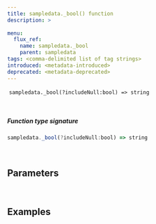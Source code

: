 ```yaml
---
title: sampledata._bool() function
description: >
  
menu:
  flux_ref:
    name: sampledata._bool
    parent: sampledata
tags: <comma-delimited list of tag strings>
introduced: <metadata-introduced>
deprecated: <metadata-deprecated>
---
```

​
`sampledata._bool(?includeNull:bool) => string` 
​

​
##### Function type signature
```js
sampledata._bool(?includeNull:bool) => string
```
​
## Parameters
​


## Examples
​
